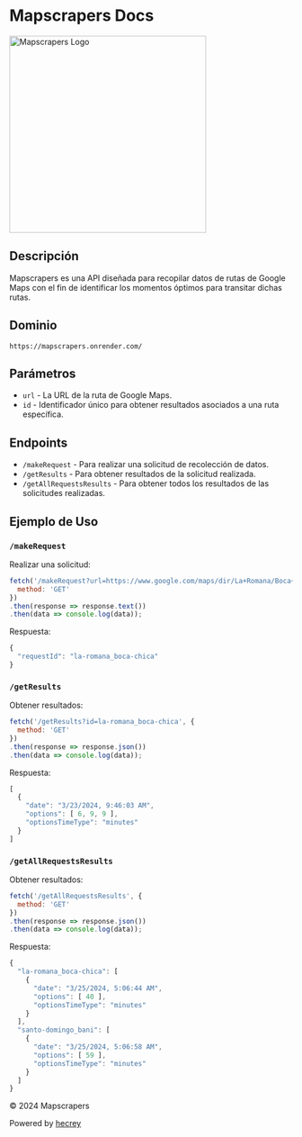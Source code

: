 # Mapscrapers Docs

<img src="https://hecrey.000webhostapp.com/public/img/projects/mapscrapers.png" width="350" height="350" alt="Mapscrapers Logo">

## Descripción
Mapscrapers es una API diseñada para recopilar datos de rutas de Google Maps con el fin de identificar los momentos óptimos para transitar dichas rutas.

## Dominio
`https://mapscrapers.onrender.com/`

## Parámetros
- `url` - La URL de la ruta de Google Maps.
- `id` - Identificador único para obtener resultados asociados a una ruta específica.

## Endpoints
- `/makeRequest` - Para realizar una solicitud de recolección de datos.
- `/getResults` - Para obtener resultados de la solicitud realizada.
- `/getAllRequestsResults` - Para obtener todos los resultados de las solicitudes realizadas.

## Ejemplo de Uso

### `/makeRequest`
Realizar una solicitud:
```javascript
fetch('/makeRequest?url=https://www.google.com/maps/dir/La+Romana/Boca+Chica/@18.450333,-69.4262336,11z/data=!4m14!4m13!1m5!1m1!1s0x8eaf5468f250cc2b:0x174be55fc8eb99d9!2m2!1d-68.9658817!2d18.4338645!1m5!1m1!1s0x8eaf7e4f2d66d645:0xcc38335d1eba7e73!2m2!1d-69.6082811!2d18.4547535!3e0?entry=ttu', {
  method: 'GET'
})
.then(response => response.text())
.then(data => console.log(data));
```
Respuesta:
```javascript
{
  "requestId": "la-romana_boca-chica"
}
```
### `/getResults`
Obtener resultados:
```javascript
fetch('/getResults?id=la-romana_boca-chica', {
  method: 'GET'
})
.then(response => response.json())
.then(data => console.log(data));
```
Respuesta:
```javascript
[
  {
    "date": "3/23/2024, 9:46:03 AM",
    "options": [ 6, 9, 9 ],
    "optionsTimeType": "minutes"
  }
]
```
### `/getAllRequestsResults`
Obtener resultados:
```javascript
fetch('/getAllRequestsResults', {
  method: 'GET'
})
.then(response => response.json())
.then(data => console.log(data));
```
Respuesta:
```javascript
{
  "la-romana_boca-chica": [
    {
      "date": "3/25/2024, 5:06:44 AM",
      "options": [ 40 ],
      "optionsTimeType": "minutes"
    }
  ],
  "santo-domingo_bani": [
    {
      "date": "3/25/2024, 5:06:58 AM",
      "options": [ 59 ],
      "optionsTimeType": "minutes"
    }
  ]
}
```
&copy; 2024 Mapscrapers

Powered by [hecrey](https://hecrey.000webhostapp.com)
